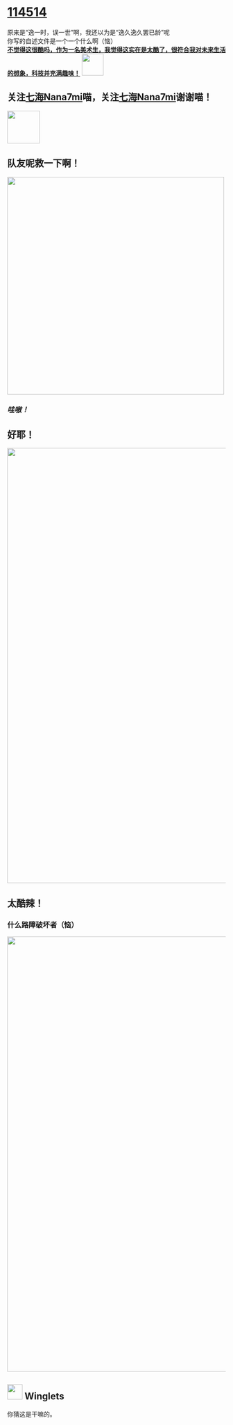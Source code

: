 # [114514](https://github.com/A350winglets/114514)

原来是“逸一时，误一世”啊，我还以为是“逸久逸久罢已龄”呢<br>你写的自述文件是一个一个什么啊（恼）<br>
[**不觉得这很酷吗，作为一名美术生，我觉得这实在是太酷了，很符合我对未来生活的想象，科技并充满趣味！**](https://space.bilibili.com/163637592)
<img src="https://github.com/A350winglets/114514/assets/129929614/c1ca786a-b54c-4af9-9264-a5b8949db000" width="50"/>

## 关注[七海Nana7mi](https://space.bilibili.com/434334701/)喵，关注[七海Nana7mi](https://space.bilibili.com/434334701/)谢谢喵！
<img src="https://user-images.githubusercontent.com/129929614/235296205-e71dc76e-a7d3-4e8f-9c92-d77553847423.png" width="75"/> 

## 队友呢救一下啊！
<img src="https://github.com/A350winglets/114514/assets/129929614/69476ed2-c6ed-45c1-871b-3f0912cc6ade" width="500"/> <br>
### ***哇嗷！***

## 好耶！
<img src="https://github.com/A350winglets/114514/assets/129929614/8bac6cd4-54b0-4514-a033-5842d2f0bb6f" width="1000"/>

## 太酷辣！
### 什么路障破坏者（恼）
<img src="https://github.com/A350winglets/114514/assets/129929614/9b0a5539-3dfa-46b7-aba8-36b08a213439" width="1000"/>

## <img src="https://github.com/A350winglets/114514/assets/129929614/04be783e-9755-4a48-8401-e44794468a34" width="35"/> Winglets
你猜这是干嘛的。

